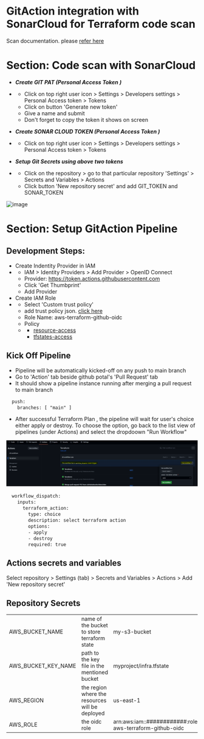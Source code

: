 # GitAction integration with SonarCloud for Terraform code scan

Scan documentation. please [refer here](https://github.com/SonarSource/sonarcloud-github-action)

# Section: Code scan with SonarCloud

- ***Create GIT PAT (Personal Access Token )***
- - Click on top right user icon > Settings > Developers settings > Personal Access token > Tokens
  - Click on button 'Generate new token'
  - Give a name and submit
  - Don't forget to copy the token it shows on screen
 
- ***Create SONAR CLOUD TOKEN (Personal Access Token )***
- - Click on top right user icon > Settings > Developers settings > Personal Access token > Tokens


- ***Setup Git Secrets using above two tokens***
- - Click on the repository > go to that particular repository 'Settings' > Secrets and Variables > Actions
  - Click button 'New repository secret' and add GIT_TOKEN and SONAR_TOKEN 
<img width="920" alt="image" src="https://github.com/e2eSolutionArchitect/sonarcloud-gitaction-terraform-scan/assets/62712515/e6f9a6e5-11dc-4e44-8d07-c76eee782fe4">



# Section: Setup GitAction Pipeline

## Development Steps:
- Create Indentity Provider in IAM
- - IAM > Identity Providers > Add Provider > OpenID Connect
  - Provider: https://token.actions.githubusercontent.com
  - Click 'Get Thumbprint'
  - Add Provider
- Create IAM Role
- - Select 'Custom trust policy'
  - add trust policy json. [click here](https://github.com/e2eSolutionArchitect/aws-terraform-github-oidc/blob/main/docs/role-custom-trust-policy.json)
  - Role Name: aws-terraform-github-oidc
  - Policy
  - - [resource-access](https://github.com/e2eSolutionArchitect/aws-terraform-github-oidc/blob/main/docs/policy-github-oidc-terraform-aws-resource-access.json)
    - [tfstates-access](https://github.com/e2eSolutionArchitect/aws-terraform-github-oidc/blob/main/docs/policy-github-oidc-terraform-aws-tfstates-access.json)


## Kick Off Pipeline
- Pipeline will be automatically kicked-off on any push to main branch
- Go to 'Action' tab beside github potal's 'Pull Request' tab
- It should show a pipeline instance running after merging a pull request to main branch
```
  push:
    branches: [ "main" ]
```
- After successful Terraform Plan , the pipeline will wait for user's choice either apply or destroy. To choose the option, go back to the list view of pipelines (under Actions) and select the dropdoown "Run Workflow"

![Alt text](image.png)
```
  workflow_dispatch:
    inputs:
      terraform_action:
        type: choice
        description: select terraform action
        options:
        - apply
        - destroy
        required: true
```
## Actions secrets and variables

Select repository > Settings (tab) > Secrets and Variables > Actions > Add 'New repository secret'

## Repository Secrets

|   |   |   |
|---|---|---|
|AWS_BUCKET_NAME | name of the bucket to store terraform state | my-s3-bucket |
|AWS_BUCKET_KEY_NAME |  path to the key file in the mentioned bucket | myproject/infra.tfstate|
|AWS_REGION |  the region where the resources will be deployed | us-east-1 |
|AWS_ROLE | the oidc role |arn:aws:iam::############:role/e2esa-aws-terraform-github-oidc |

